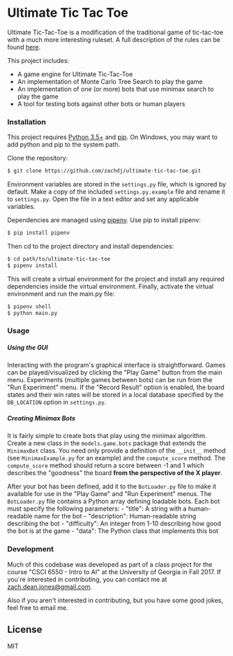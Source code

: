 # Ultimate Tic Tac Toe

Ultimate Tic-Tac-Toe is a modification of the traditional game of tic-tac-toe with a much more interesting ruleset.  A full description of the rules can be found [here](https://mathwithbaddrawings.com/2013/06/16/ultimate-tic-tac-toe/).

This project includes:

  - A game engine for Ultimate Tic-Tac-Toe
  - An implementation of Monte Carlo Tree Search to play the game
  - An implementation of one (or more) bots that use minimax search to play the game
  - A tool for testing bots against other bots or human players

### Installation

This project requires [Python 3.5+](https://www.python.org/downloads/) and [pip](https://pip.pypa.io/en/stable/installing/).  On Windows, you may want to add python and pip to the system path.

Clone the repository:
```sh
$ git clone https://github.com/zachdj/ultimate-tic-tac-toe.git
```

Environment variables are stored in the `settings.py` file, which is ignored by default.  Make a copy of the included `settings.py.example` file and rename it to `settings.py`.  Open the file in a text editor and set any applicable variables.

Dependencies are managed using [pipenv](https://github.com/kennethreitz/pipenv).  Use pip to install pipenv:

```sh
$ pip install pipenv
```

Then cd to the project directory and install dependencies:

```sh
$ cd path/to/ultimate-tic-tac-toe
$ pipenv install
```

This will create a virtual environment for the project and install any required dependencies inside the virtual environment.  Finally, activate the virtual environment and run the main.py file:

```sh
$ pipenv shell
$ python main.py
```

### Usage

##### Using the GUI

Interacting with the program's graphical interface is straightforward.  Games can be played/visualized by clicking the "Play Game" button from the main menu.  Experiments (multiple games between bots) can be run from the "Run Experiment" menu.  If the "Record Result" option is enabled, the board states and their win rates will be stored in a local database specified by the `DB_LOCATION` option in `settings.py`.

##### Creating Minimax Bots
It is fairly simple to create bots that play using the minimax algorithm.  Create a new class in the `models.game.bots` package that extends the `MinimaxBot` class.  You need only provide a definition of the `__init__` method (see `MinimaxExample.py` for an example) and the `compute_score` method.  The `compute_score` method should return a score between -1 and 1 which describes the "goodness" the board **from the perspective of the X player**.

After your bot has been defined, add it to the `BotLoader.py` file to make it available for use in the "Play Game" and "Run Experiment" menus.  The `BotLoader.py` file contains a Python array defining loadable bots.  Each bot must specify the following parameters:
    - "title": A string with a human-readable name for the bot
    - "description": Human-readable string describing the bot
    - "difficulty": An integer from 1-10 describing how good the bot is at the game
    - "data": The Python class that implements this bot

### Development

Much of this codebase was developed as part of a class project for the course "CSCI 6550 - Intro to AI" at the University of Georgia in Fall 2017.  If you`re interested in contributing, you can contact me at zach.dean.jones@gmail.com.

Also if you aren't interested in contributing, but you have some good jokes, feel free to email me.

License
----

MIT
